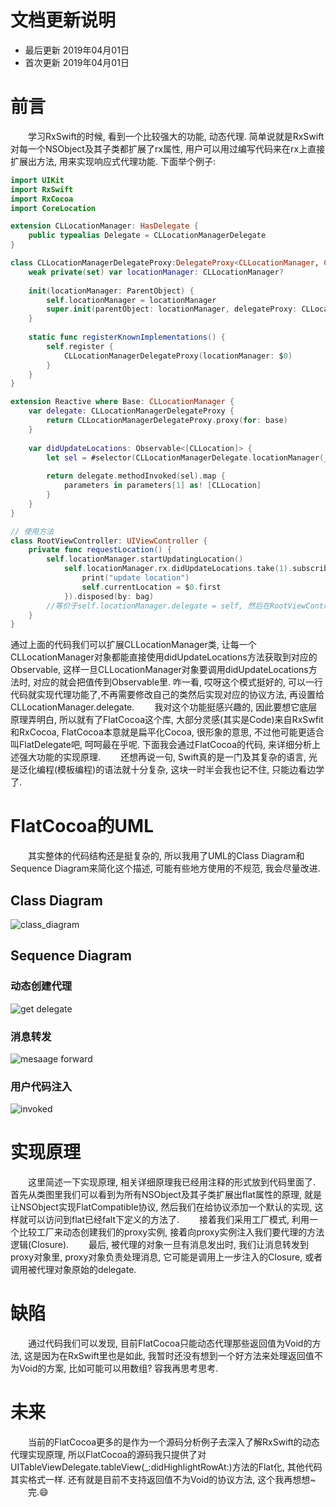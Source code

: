 # 文档更新说明
* 最后更新 2019年04月01日
* 首次更新 2019年04月01日

# 前言
　　学习RxSwift的时候, 看到一个比较强大的功能, 动态代理. 简单说就是RxSwift对每一个NSObject及其子类都扩展了rx属性, 用户可以用过编写代码来在rx上直接扩展出方法, 用来实现响应式代理功能. 下面举个例子:

```swift
import UIKit
import RxSwift
import RxCocoa
import CoreLocation

extension CLLocationManager: HasDelegate {
    public typealias Delegate = CLLocationManagerDelegate
}

class CLLocationManagerDelegateProxy:DelegateProxy<CLLocationManager, CLLocationManagerDelegate>, DelegateProxyType, CLLocationManagerDelegate {
    weak private(set) var locationManager: CLLocationManager?
    
    init(locationManager: ParentObject) {
        self.locationManager = locationManager
        super.init(parentObject: locationManager, delegateProxy: CLLocationManagerDelegateProxy.self)
    }
    
    static func registerKnownImplementations() {
        self.register {
            CLLocationManagerDelegateProxy(locationManager: $0)
        }
    }
}

extension Reactive where Base: CLLocationManager {
    var delegate: CLLocationManagerDelegateProxy {
        return CLLocationManagerDelegateProxy.proxy(for: base)
    }
    
    var didUpdateLocations: Observable<[CLLocation]> {
        let sel = #selector(CLLocationManagerDelegate.locationManager(_:didUpdateLocations:))
        
        return delegate.methodInvoked(sel).map {
            parameters in parameters[1] as! [CLLocation]
        }
    }
}

// 使用方法
class RootViewController: UIViewController {
	private func requestLocation() {
        self.locationManager.startUpdatingLocation()
            self.locationManager.rx.didUpdateLocations.take(1).subscribe(onNext: {
                print("update location")
                self.currentLocation = $0.first
            }).disposed(by: bag)
        //等价于self.locationManager.delegate = self, 然后在RootViewController里实现CLLocationManagerDelegate协议的didUpdateLocations方法
    }
}

```
通过上面的代码我们可以扩展CLLocationManager类, 让每一个CLLocationManager对象都能直接使用didUpdateLocations方法获取到对应的Observable, 这样一旦CLLocationManager对象要调用didUpdateLocations方法时, 对应的就会把值传到Observable里. 咋一看, 哎呀这个模式挺好的, 可以一行代码就实现代理功能了,不再需要修改自己的类然后实现对应的协议方法, 再设置给CLLocationManager.delegate. 
　　我对这个功能挺感兴趣的, 因此要想它底层原理弄明白, 所以就有了FlatCocoa这个库, 大部分灵感(其实是Code)来自RxSwfit和RxCocoa, FlatCocoa本意就是扁平化Cocoa, 很形象的意思, 不过他可能更适合叫FlatDelegate吧, 呵呵最在乎呢. 下面我会通过FlatCocoa的代码, 来详细分析上述强大功能的实现原理.
　　还想再说一句, Swift真的是一门及其复杂的语言, 光是泛化编程(模板编程)的语法就十分复杂, 这块一时半会我也记不住, 只能边看边学了.

# FlatCocoa的UML
　　其实整体的代码结构还是挺复杂的, 所以我用了UML的Class Diagram和Sequence Diagram来简化这个描述, 可能有些地方使用的不规范, 我会尽量改进.

## Class Diagram
![class_diagram](https://raw.githubusercontent.com/cocos543/FlatCocoa/master/FlatCocoa/FlatCocoa/Doc/class%20diagram.png)

## Sequence Diagram

### 动态创建代理
![get delegate](https://raw.githubusercontent.com/cocos543/FlatCocoa/master/FlatCocoa/FlatCocoa/Doc/get%20delegate.png)

### 消息转发
![mesaage forward](https://raw.githubusercontent.com/cocos543/FlatCocoa/master/FlatCocoa/FlatCocoa/Doc/message%20forward.png)

### 用户代码注入
![invoked](https://raw.githubusercontent.com/cocos543/FlatCocoa/master/FlatCocoa/FlatCocoa/Doc/message%20invoked.png)

# 实现原理
　　这里简述一下实现原理, 相关详细原理我已经用注释的形式放到代码里面了. 首先从类图里我们可以看到为所有NSObject及其子类扩展出flat属性的原理, 就是让NSObject实现FlatCompatible协议, 然后我们在给协议添加一个默认的实现, 这样就可以访问到flat已经falt下定义的方法了.
　　接着我们采用工厂模式, 利用一个比较工厂来动态创建我们的proxy实例, 接着向proxy实例注入我们要代理的方法逻辑(Closure).
　　最后, 被代理的对象一旦有消息发出时, 我们让消息转发到proxy对象里, proxy对象负责处理消息, 它可能是调用上一步注入的Closure, 或者调用被代理对象原始的delegate.

# 缺陷
　　通过代码我们可以发现, 目前FlatCocoa只能动态代理那些返回值为Void的方法, 这是因为在RxSwift里也是如此, 我暂时还没有想到一个好方法来处理返回值不为Void的方案, 比如可能可以用数组? 容我再思考思考.

# 未来
　　当前的FlatCocoa更多的是作为一个源码分析例子去深入了解RxSwift的动态代理实现原理, 所以FlatCocoa的源码我只提供了对UITableViewDelegate.tableView(_:didHighlightRowAt:)方法的Flat化, 其他代码其实格式一样. 还有就是目前不支持返回值不为Void的协议方法, 这个我再想想~
　　完.😄️
